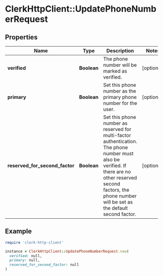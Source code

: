# ClerkHttpClient::UpdatePhoneNumberRequest

## Properties

| Name | Type | Description | Notes |
| ---- | ---- | ----------- | ----- |
| **verified** | **Boolean** | The phone number will be marked as verified. | [optional] |
| **primary** | **Boolean** | Set this phone number as the primary phone number for the user. | [optional] |
| **reserved_for_second_factor** | **Boolean** | Set this phone number as reserved for multi-factor authentication. The phone number must also be verified. If there are no other reserved second factors, the phone number will be set as the default second factor. | [optional] |

## Example

```ruby
require 'clerk-http-client'

instance = ClerkHttpClient::UpdatePhoneNumberRequest.new(
  verified: null,
  primary: null,
  reserved_for_second_factor: null
)
```

